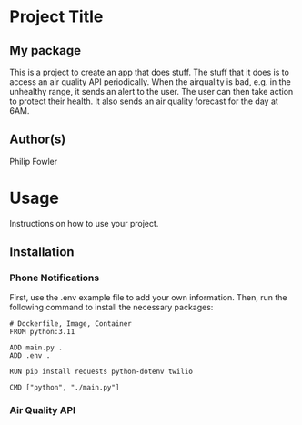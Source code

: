 # Project Title
## My package
This is a project to create an app that does stuff.  The stuff that it does is to access an air quality API periodically.  When the airquality is bad, e.g. in the unhealthy range, it sends an alert to the user.  The user can then take action to protect their health.  It also sends an air quality forecast for the day at 6AM.  

## Author(s)
Philip Fowler


# Usage
Instructions on how to use your project.

## Installation  
### Phone Notifications
First, use the .env example file to add your own information.  Then, run the following command to install the necessary packages:
```
# Dockerfile, Image, Container
FROM python:3.11

ADD main.py .
ADD .env .

RUN pip install requests python-dotenv twilio

CMD ["python", "./main.py"]
```

### Air Quality API
